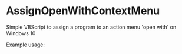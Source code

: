 # AssignOpenWithContextMenu
Simple VBScript to assign a program to an action menu 'open with' on Windows 10

Example usage:  
```CScript c:\Path\OpenWithContextMenu.vbs "Open with notepad++" "c:\Program Files (x86)\Notepad++\notepad++.exe"
```
